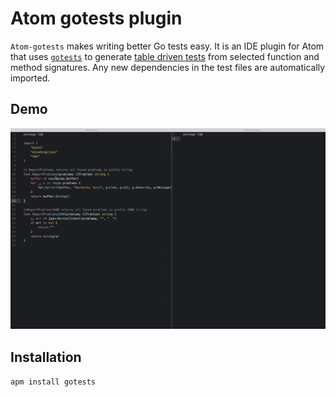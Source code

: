 # Atom gotests plugin

`Atom-gotests` makes writing better Go tests easy. It is an IDE plugin for Atom that uses [`gotests`](https://github.com/cweill/gotests) to generate [table driven tests](https://github.com/golang/go/wiki/TableDrivenTests) from selected function and method signatures. Any new dependencies in the test files are automatically imported.

## Demo

![demo](https://github.com/abulimov/atom-gotests/blob/master/gotests.gif)

## Installation

`apm install gotests`
